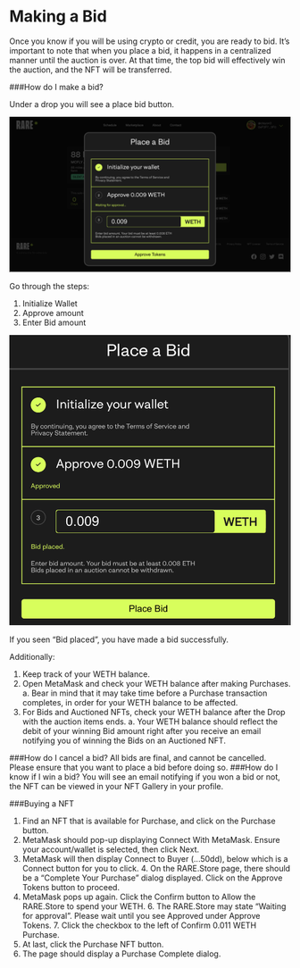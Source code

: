 

# Making a Bid

Once you know if you will be using crypto or credit, you are ready to bid. It’s important to note that when you place a bid, it happens in a centralized manner until the auction is over. At that time, the top bid will effectively win the auction, and the NFT will be transferred. 

###How do I make a bid? 

Under a drop you will see a place bid button. 

![rare-store](img/bid-1.png)

Go through the steps:
1. Initialize Wallet
2. Approve amount
3. Enter Bid amount 

![rare-store](img/bid-2.png)

If you seen “Bid placed”, you have made a bid successfully. 

Additionally:
1. Keep track of your WETH balance. 
2. Open MetaMask and check your WETH balance after making Purchases. 
a. Bear in mind that it may take time before a Purchase transaction completes, in order for your WETH balance to be affected. 
3. For Bids and Auctioned NFTs, check your WETH balance after the Drop with the auction items ends. a. Your WETH balance should reflect the debit of your winning Bid amount right after you receive an email notifying you of winning the Bids on an Auctioned NFT. 


###How do I cancel a bid? 
All bids are final, and cannot be cancelled. Please ensure that you want to place a bid before doing so. 
###How do I know if I win a bid?
You will see an email notifying if you won a bid or not, the NFT can be viewed in your NFT Gallery in your profile. 


###Buying a NFT
1. Find an NFT that is available for Purchase, and click on the Purchase button. 
2. MetaMask should pop-up displaying Connect With MetaMask. 
Ensure your account/wallet is selected, then click Next. 
3. MetaMask will then display Connect to Buyer (...50dd), below which is a Connect button for you to click. 4. On the RARE.Store page, there should be a “Complete Your Purchase” dialog displayed. 
Click on the Approve Tokens button to proceed. 
5. MetaMask pops up again. Click the Confirm button to Allow the RARE.Store to spend your WETH. 6. The RARE.Store may state “Waiting for approval”. Please wait until you see Approved under Approve Tokens. 7. Click the checkbox to the left of Confirm 0.011 WETH Purchase. 
8. At last, click the Purchase NFT button. 
9. The page should display a Purchase Complete dialog.
